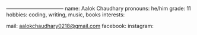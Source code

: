 
———————————
name: Aalok Chaudhary
pronouns: he/him
grade: 11
hobbies: coding, writing, music, books
interests: 

mail: aalokchaudhary0218@gmail.com
facebook: 
instagram: 
